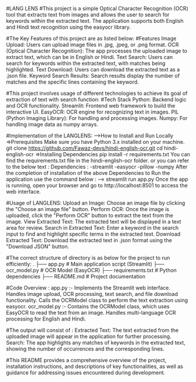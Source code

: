 #LANG LENS
#This project is a simple Optical Character Recognition (OCR) tool that extracts text from images 
    and allows the user to search for keywords within the extracted text.
    The application supports both English and Hindi text recognition using the easyocr library.

#The Key Features  of this project are as listed below:
#Features
    Image Upload: Users can upload image files in .jpg, .jpeg, or .png format.
    OCR (Optical Character Recognition): The app processes the uploaded image to extract text, which can be in English or Hindi.
    Text Search: Users can search for keywords within the extracted text, with matches being highlighted.
    Text Download: Users can download the extracted text as a .json file.
    Keyword Search Results: Search results display the number of matches and the specific lines containing the keyword.

#This project involves usage of different technologies to achieve its goal of extraction of text with search function:
#Tech Stack
    Python: Backend logic and OCR functionality.
    Streamlit: Frontend web framework to build the interactive UI.
    EasyOCR: OCR engine for recognizing text in images.
    PIL (Python Imaging Library): For handling and processing images.
    Numpy: For handling image data as numpy arrays.

#Implementation of the LANGLENS:
    -->How to Install and Run Locally
        =>Prerequisites
                Make sure you have Python 3.x installed on your machine.
                git clone https://github.com/Fawaz-devs/hindi-english-ocr.git
                cd hindi-english-ocr
        =>Installing Dependencies
            pip install -r requirements.txt
            You can find the requirements.txt file in the hindi-english-ocr folder.
            or you can refer to the below text :
            Dependencies :
                -streamlit
                -easyocr
                -pillow
                -numpy
        After the completion of installation of the above Dependencies to Run the application use the command below :
        --> streamlit run app.py 
        Once the app is running, open your browser and go to http://localhost:8501 to access the web interface.

#Usage of LANGLENS:
    Upload an Image: Choose an image file by clicking the "Choose an image file" button.
    Perform OCR: Once the image is uploaded, click the "Perform OCR" button to extract the text from the image.
    View Extracted Text: The extracted text will be displayed in a text area for review.
    Search in Extracted Text: Enter a keyword in the search input to find and highlight specific terms in the extracted text.
    Download Extracted Text: Download the extracted text in .json format using the "Download JSON" button.

#The correct structure of directory is as below for the project to run efficiently:
        .
        ├── app.py               # Main application script (Streamlit)
        ├── ocr_model.py         # OCR Model (EasyOCR)
        ├── requirements.txt     # Python dependencies
        ├── README.md            # Project documentation

#Code Overview :
        app.py :-
        Implements the Streamlit web interface.
        Handles image upload, OCR processing, text search, and file download functionality.
        Calls the OCRModel class to perform the text extraction using easyocr.
        ocr_model.py :-
        Contains the OCRModel class, which uses EasyOCR to read the text from an image.
        Handles multi-language OCR processing for English and Hindi.

#The output will consist of :
    Extracted Text: The text extracted from the uploaded image will appear in the application for further processing.
    Search: The app highlights any matches of keywords in the extracted text, showing the number of occurrences and the corresponding lines.

#This README provides a comprehensive overview of the project, installation instructions, and descriptions of key functionalities, as well as guidance for addressing issues encountered during development.